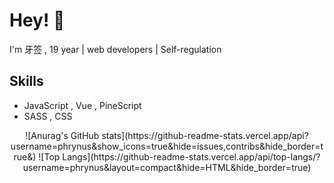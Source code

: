 
# Hey! 👋

I'm 牙签 , 19 year | web developers | Self-regulation

## Skills

-  JavaScript , Vue , PineScript
-  SASS , CSS
<center>
![Anurag's GitHub stats](https://github-readme-stats.vercel.app/api?username=phrynus&show_icons=true&hide=issues,contribs&hide_border=true&)
![Top Langs](https://github-readme-stats.vercel.app/api/top-langs/?username=phrynus&layout=compact&hide=HTML&hide_border=true)
</center>

